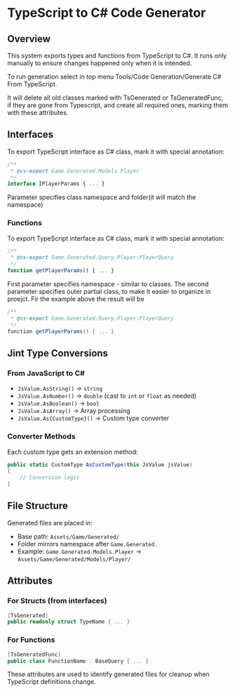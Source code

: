 # TypeScript to C# Code Generator

## Overview
This system exports types and functions from TypeScript to C#.
It runs only manually to ensure changes happened only when it is intended.

To run generation select in top menu Tools/Code Generation/Generate C# From TypeScript.

It will delete all old classes marked with TsGenerated or TsGeneratedFunc, if they are gone from Typescript,
and create all required ones, marking them with these attributes.


## Interfaces
To export TypeScript interface as C# class, mark it with special annotation:
```typescript
/**
 * @cs-export Game.Generated.Models.Player
 */
interface IPlayerParams { ... }
```
Parameter specifies class namespace and folder(it will match the namespace)


### Functions
To export TypeScript interface as C# class, mark it with special annotation:
```typescript
/**
 * @cs-export Game.Generated.Query.Player:PlayerQuery
 */
function getPlayerParams() { ... }
```
First parameter specifies namespace - similar to classes. 
The second parameter specifies outer partial class, to make it easier to organize in proejct.
Fir the example above the result will be
```c#
/**
 * @cs-export Game.Generated.Query.Player:PlayerQuery
 */
function getPlayerParams() { ... }
```

## Jint Type Conversions

### From JavaScript to C#
- `JsValue.AsString()` → `string`
- `JsValue.AsNumber()` → `double` (cast to `int` or `float` as needed)
- `JsValue.AsBoolean()` → `bool`
- `JsValue.AsArray()` → Array processing
- `JsValue.As{CustomType}()` → Custom type converter

### Converter Methods
Each custom type gets an extension method:
```csharp
public static CustomType AsCustomType(this JsValue jsValue)
{
    // Conversion logic
}
```

## File Structure

Generated files are placed in:
- Base path: `Assets/Game/Generated/`
- Folder mirrors namespace after `Game.Generated.`
- Example: `Game.Generated.Models.Player` → `Assets/Game/Generated/Models/Player/`

## Attributes

### For Structs (from interfaces)
```csharp
[TsGenerated]
public readonly struct TypeName { ... }
```

### For Functions
```csharp
[TsGeneratedFunc]
public class FunctionName : BaseQuery { ... }
```

These attributes are used to identify generated files for cleanup when TypeScript definitions change.
